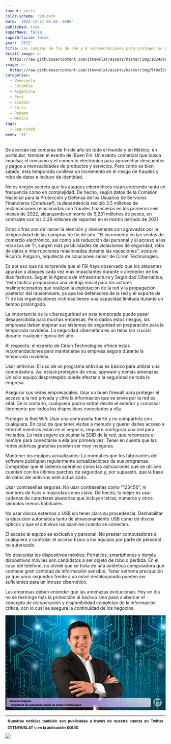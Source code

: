 ```yaml
---
layout: posts
color-schema: red-dark
date: '2022-11-21 05:20 -0500'
published: true
superNews: false
superArticle: false
year: '2022'
title: Las compras de fin de año y 8 recomendaciones para proteger su negocio
detail-image: >-
  https://raw.githubusercontent.com/itnewslat/assets/master/img/1024x680/Ricardo-Pulgarin-g.jpg
image: >-
  https://raw.githubusercontent.com/itnewslat/assets/master/img/540x320/Ricardo-Pulgarin-p.jpg
categories:
  - Venezuela
  - Colombia
  - Argentina
  - Perú
  - Ecuador
  - Chile
  - Panama
  - Mexico
tags:
  - Seguridad
week: '47'
---
```

Se acercan las compras de fin de año en todo el mundo y en México, en particular, también el evento del Buen Fin. Un evento comercial que busca impulsar el consumo y el comercio electrónico para aprovechar descuentos y pagos a mensualidades de productos y servicios. Pero como es bien sabido, esta temporada conlleva un incremento en el riesgo de fraudes y robo de datos e incluso de identidad.
 
No es ningún secreto que los ataques cibernéticos están creciendo tanto en frecuencia como en complejidad. De hecho, según datos de la Comisión Nacional para la Protección y Defensa de los Usuarios de Servicios Financieros (Condusef), la dependencia recibió 3.5 millones de reclamaciones relacionadas con fraudes financieros en los primeros seis meses de 2022, alcanzando un monto de 9,231 millones de pesos, en contraste con los 3.28 millones de reportes en el mismo periodo de 2021.
 
Estas cifras son de llamar la atención y obviamente son agravadas por la temporalidad de las compras de fin de año. “El incremento en las ventas de comercio electrónico, así como a la reducción del personal y el acceso a los recursos de TI, surgen más posibilidades de violaciones de seguridad, robo de datos e interrupciones relacionadas durante las vacaciones”, sostuvo Ricardo Pulgarín, arquitecto de soluciones senior de Cirion Technologies.
 
Es por eso que no sorprende que el FBI haya observado que los atacantes apuntan a ataques cada vez más impactantes durante o alrededor de los días festivos. Según la Agencia de Infraestructura y Seguridad Cibernética, “esta táctica proporciona una ventaja inicial para los actores malintencionados que realizan la explotación de la red y la propagación posterior del ransomware, ya que los defensores de la red y el soporte de TI de las organizaciones víctimas tienen una capacidad limitada durante un tiempo prolongado.
 
La importancia de la ciberseguridad en esta temporada puede pasar desapercibida para muchas empresas. Pero dados estos riesgos, las empresas deben mejorar sus sistemas de seguridad en preparación para la temporada navideña. La seguridad cibernética es un tema tan crucial durante cualquier época del año.
 
Al respecto, el experto de Cirion Technologies ofrece estas recomendaciones para mantenerse su empresa segura durante la temporada navideña.
 
Usar antivirus: El uso de un programa antivirus es básico para utilizar una computadora. Así estará protegido de virus, spyware y demás amenazas. Un sólo equipo desprotegido puede afectar a la seguridad de toda la empresa.
 
Asegurar sus redes empresariales: Usar un buen firewall para proteger el acceso a la red privada y cifre la información que se envíe por la red es vital. De lo contario, cualquiera podría entrar desde el exterior y curiosear libremente por todos los dispositivos conectados a ella.
 
Proteger la Red Wifi: Usar una contraseña fuerte y no compartirla con cualquiera. En caso de que tener visitas a menudo y querer darles acceso a Internet mientras están en el negocio, requiere configurar una red para invitados. Lo más seguro es ocultar la SSID de la red, que reconozca el nombre para conectarse a ella por primera vez. Tener en cuenta que las redes públicas gratuitas pueden ser muy inseguras.
 
Mantener los equipos actualizados: Lo normal es que los fabricantes del software publiquen regularmente actualizaciones de sus programas. Comprobar que el sistema operativo como las aplicaciones que se utilicen cuenten con los últimos parches de seguridad y, por supuesto, que la base de datos del antivirus esté actualizada.
 
Usar contraseñas seguras: No usar contraseñas como “123456”, ni nombres de hijos o mascotas como clave. De hecho, lo mejor es usar cadenas de caracteres aleatorias que incluyan letras, números y otros símbolos menos habituales.
 
No usar discos externos o USB sin tener clara su procedencia: Deshabilitar la ejecución automática tanto de almacenamiento USB como de discos ópticos y que el antivirus las examine cuando se conecten.
 
El acceso al equipo es exclusivo y personal: No prestar computadoras a cualquiera y controlar el acceso físico a los equipos por parte de personal no autorizado.
 
No descuidar los dispositivos móviles: Portátiles, smartphones y demás dispositivos móviles son candidatos a ser objeto de robo o pérdida. En el caso del teléfono, no olvide que se trata de una auténtica computadora que contiene gran cantidad de información sensible. Tener extrema precaución ya que unos segundos frente a un móvil desbloqueado pueden ser suficientes para un intruso cibernético.
 

Las empresas deben entender que las amenazas evolucionan. Hoy en día no se restringe más la protección al backup sino pasó a abarcar el concepto de recuperación y disponibilidad completas de la información crítica, con lo cual se asegura la continuidad de los negocios.

![](https://raw.githubusercontent.com/itnewslat/assets/master/img/540x320/Ricardo-Pulgarin-p.jpg)

<table style="height: 42px;" width="569">
<tbody>
<tr>
<td style="text-align: justify;"><sub><strong>Nuestras noticias también son publicadas a través de nuestra cuenta en Twitter <a href="https://twitter.com/itnewslat?lang=es">@ITNEWSLAT</a> y en la aplicación <a href="https://squidapp.co/en/">SQUID</a></strong></sub></td>
</tr>
</tbody>
</table>

<img src="https://tracker.metricool.com/c3po.jpg?hash=56f88a41e39ab42c063cc51676587a04"/>